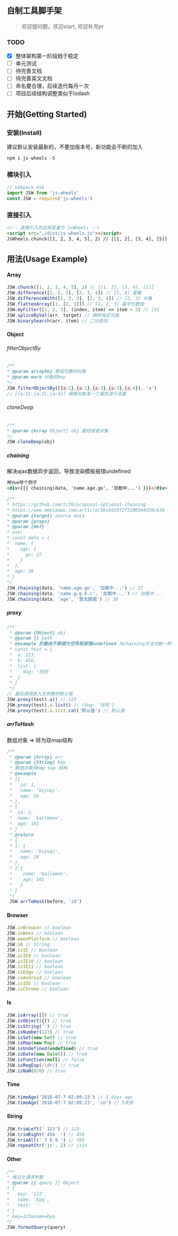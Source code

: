## 自制工具脚手架
> 欢迎提问题，欢迎start, 欢迎补充pr

### TODO
- [x] 整体架构第一阶段趋于稳定
- [ ] 单元测试
- [ ] 待完善文档
- [ ] 待完善英文文档
- [ ] 命名要合理，后续迭代每月一次
- [ ] 项目后续结构调整类似于lodash

## 开始(Getting Started)
### 安装(Install)
建议默认安装最新的，不要加版本号，新功能会不断的加入
```js
npm i js-wheels -S
```
### 模块引入
```js
// webpack es6
import JSW from 'js-wheels'
const JSW = require('js-wheels')
```
### 直接引入
```html
<!-- 直接引入的全局变量为 JsWheels -->
<script src="./dist/js-wheels.js"></script>
JsWheels.chunck([1, 2, 3, 4, 5], 2) // [[1, 2], [3, 4], [5]]
```

## 用法(Usage Example)
#### Array
```js
JSW.chunck([1, 2, 3, 4, 5], 2) // [[1, 2], [3, 4], [5]]
JSW.difference([1, 2, 3], [2, 3, 4]) // [1, 4] 差集
JSW.differenceWith([1, 2, 3], [2, 3, 4]) // [2, 3] 并集
JSW.flattenArray([1, [2, 3]]) // [1, 2, 3] 扁平化数组
JSW.myFilter([1, 2, 3], (index, item) => item > 2) // [3]
JSW.spliceByVal(arr, target) // 删除指定元素
JSW.binarySearch(arr, item) // 二分查找
```
#### Object
###### filterObjectBy
```js
/**
* @param arrayObj 数组包裹的对象
* @param mark 对象的key
*/
JSW.filterObjectBy([{a:1},{a:1},{a:3},{a:3},{a:4}], 'a')
// [{a:1},{a:3},{a:4}] 根据对象某一个属性进行去重
```
###### cloneDeep
```js
/**
* @param {Array Object} obj 数组或者对象
*/
JSW.cloneDeep(obj)
```
##### chaining
解决ajax数据异步返回，导致渲染模板报错undefined
```html
用Vue举个例子
<div>{{{ chaining(data, 'name.age.go', '加载中...') }}}</div>
```
```js
/**
* https://github.com/tc39/proposal-optional-chaining
* https://www.mmxiaowu.com/article/5b18d19f2f52003e4d38c639
* @param {target} source data
* @param {props}
* @param {def}
* use:
* const data = {
*  name: {
*    age: {
*      go: 27
*    }
*  },
*  age: 38
* }
*/
JSW.chaining(data, 'name.age.go', '加载中...') // 27
JSW.chaining(data, 'name.g.g.b.c', '加载中...') // 加载中...
JSW.chaining(data, 'age', '暂无数据') // 38
```
##### proxy
```js
/**
 * @param {Object} obj
 * @param {} path
 * @example 拦截由于数据为空导致报错undefined 与chaining方法功能一样
 * const test = {
 *  a: 123,
 *  b: 456,
 *  list: {
 *    dog: '旺旺'
 *  }
 * }
 */
// 最后调用放入无参数时默认值
JSW.proxy(test).a() // 123
JSW.proxy(test).a.list() // {dog: '旺旺'}
JSW.proxy(test).a.list.cat('默认值') // 默认值
```
##### arrToHash
数组对象 => 转为双map结构
```js
/**
 * @param {Array} arr
 * @param {String} key
 * 数组对象转map map 结构
 * @example
 * [{
 *   id: 1,
 *   name: 'biyuqi',
 *   age: 26
 * },
 * {
 *  id: 2,
 *  name: 'bailemen',
 *  age: 101
 * }
 * @return
 * {
 * 1: {
 *   name: 'biyuqi',
 *   age: 26
 * },
 * 2:{
 *    name: 'bailemen',
 *    age: 101
 *   }
 * }
 */
 JSW.arrToHash(before, 'id')
```
#### Browser
```js
JSW.inBrowser // boolean
JSW.inWeex // boolean
JSW.weexPlatform // boolean
JSW.UA // String
JSW.isIE // boolean
JSW.isIE9 // boolean
JSW.isIE10 // boolean
JSW.isIE11 // boolean
JSW.isEdge // boolean
JSW.isAndroid // boolean
JSW.isIOS // boolean
JSW.isChrome // boolean
```
#### Is
```js
JSW.isArray([]) // true
JSW.isObject({}) // true
JSW.isString('') // true
JSW.isNumber(123) // true
JSW.isSet(new Set) // true
JSW.isMap(new Map) // true
JSW.isUndefined(undefined) // true
JSW.isDate(new Date()) // true
JSW.isFunction(null) // false
JSW.isRegExp(/\d+/) // true
JSW.isNaN(0/0) // true
```
#### Time
```js
JSW.timeAgo('2018-07-7 02:09:23') // 5 days ago
JSW.timeAgo('2018-07-7 02:09:23', 'cn') // 5天前
```
#### String
```js
JSW.trimLeft(' 123') // 123
JSW.trimRight('456  ') // 456
JSW.trimAll(' 7 8 9 ') // 789
JSW.repeatStr('js', 2) // jsjs
```
#### Other

```js
/**
* 格式化请求参数
* @param {{ query }} Object
* {
*   key: '123',
*   name: 'byq',
*   test: ''
* }
* key=123&name=byq
*/
JSW.formatQuery(query)
```
